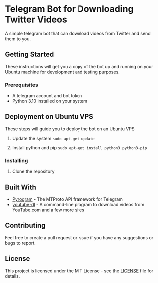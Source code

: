 # Telegram Bot for Downloading Twitter Videos

A simple telegram bot that can download videos from Twitter and send them to you.

## Getting Started

These instructions will get you a copy of the bot up and running on your Ubuntu machine for development and testing purposes.

### Prerequisites

- A telegram account and bot token
- Python 3.10 installed on your system

## Deployment on Ubuntu VPS

These steps will guide you to deploy the bot on an Ubuntu VPS

1. Update the system
`sudo apt-get update`

2. Install python and pip
`sudo apt-get install python3 python3-pip`
### Installing

1. Clone the repository





## Built With

- [Pyrogram](https://docs.pyrogram.org/intro/quickstart) - The MTProto API framework for Telegram
- [youtube-dl](https://ytdl-org.github.io/youtube-dl/index.html) - A command-line program to download videos from YouTube.com and a few more sites

## Contributing

Feel free to create a pull request or issue if you have any suggestions or bugs to report.

## License

This project is licensed under the MIT License - see the [LICENSE](LICENSE) file for details.



